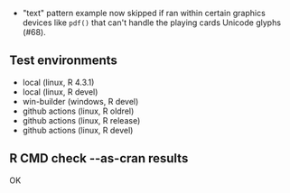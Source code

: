 * "text" pattern example now skipped if ran within certain graphics devices like `pdf()`
  that can't handle the playing cards Unicode glyphs (#68).

## Test environments

* local (linux, R 4.3.1)
* local (linux, R devel)
* win-builder (windows, R devel)
* github actions (linux, R oldrel)
* github actions (linux, R release)
* github actions (linux, R devel)

## R CMD check --as-cran results

OK
